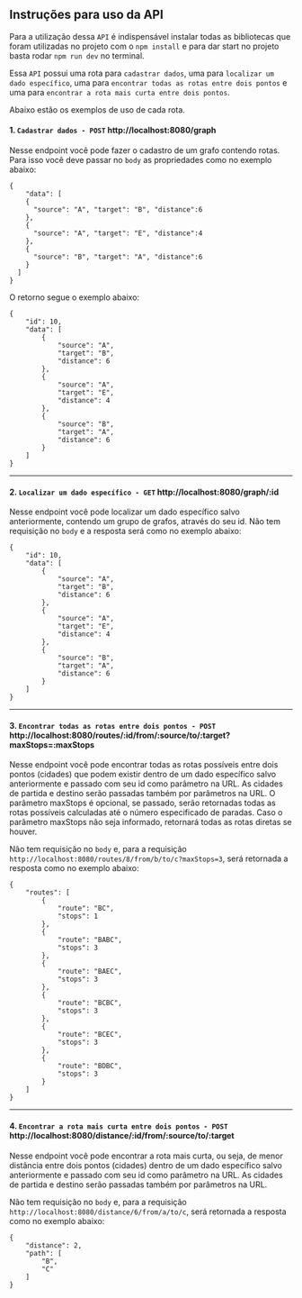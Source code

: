 ## Instruções para uso da API

Para a utilização dessa `API` é indispensável instalar todas as bibliotecas que foram utilizadas no projeto com o `npm install` e para dar start no projeto basta rodar `npm run dev` no terminal.

Essa `API` possui uma rota para `cadastrar dados`, uma para `localizar um dado específico`, uma para `encontrar todas as rotas entre dois pontos` e uma para `encontrar a rota mais curta entre dois pontos`.

Abaixo estão os exemplos de uso de cada rota.



#### 1. `Cadastrar dados - POST` http://localhost:8080/graph

Nesse endpoint você pode fazer o cadastro de um grafo contendo rotas. Para isso você deve passar no `body` as propriedades como no exemplo abaixo:

```json=
{
	"data": [
    {
      "source": "A", "target": "B", "distance":6
    },
    {
      "source": "A", "target": "E", "distance":4
    },
    {
      "source": "B", "target": "A", "distance":6
    }
  ]
}
```

O retorno segue o exemplo abaixo:

```json=
{
	"id": 10,
	"data": [
		{
			"source": "A",
			"target": "B",
			"distance": 6
		},
		{
			"source": "A",
			"target": "E",
			"distance": 4
		},
		{
			"source": "B",
			"target": "A",
			"distance": 6
		}
	]
}
```

---

#### 2. `Localizar um dado específico - GET` http://localhost:8080/graph/:id

Nesse endpoint você pode localizar um dado específico salvo anteriormente, contendo um grupo de grafos, através do seu id. Não tem requisição no `body` e a resposta será como no exemplo abaixo:

```json=
{
	"id": 10,
	"data": [
		{
			"source": "A",
			"target": "B",
			"distance": 6
		},
		{
			"source": "A",
			"target": "E",
			"distance": 4
		},
		{
			"source": "B",
			"target": "A",
			"distance": 6
		}
	]
}
```

---

#### 3. `Encontrar todas as rotas entre dois pontos - POST` http://localhost:8080/routes/:id/from/:source/to/:target?maxStops=:maxStops

Nesse endpoint você pode encontrar todas as rotas possíveis entre dois pontos (cidades) que podem existir dentro de um dado específico salvo anteriormente e passado com seu id como parâmetro na URL. As cidades de partida e destino serão passadas também por parâmetros na URL. O parâmetro maxStops é opcional, se passado, serão retornadas todas as rotas possíveis calculadas até o número especificado de paradas. Caso o parâmetro maxStops não seja informado, retornará todas as rotas diretas se houver.

Não tem requisição no `body` e, para a requisição `http://localhost:8080/routes/8/from/b/to/c?maxStops=3`, será retornada a resposta como no exemplo abaixo:

```json=
{
	"routes": [
		{
			"route": "BC",
			"stops": 1
		},
		{
			"route": "BABC",
			"stops": 3
		},
		{
			"route": "BAEC",
			"stops": 3
		},
		{
			"route": "BCBC",
			"stops": 3
		},
		{
			"route": "BCEC",
			"stops": 3
		},
		{
			"route": "BDBC",
			"stops": 3
		}
	]
}
```

---

#### 4. `Encontrar a rota mais curta entre dois pontos - POST` http://localhost:8080/distance/:id/from/:source/to/:target

Nesse endpoint você pode encontrar a rota mais curta, ou seja, de menor distância entre dois pontos (cidades) dentro de um dado específico salvo anteriormente e passado com seu id como parâmetro na URL. As cidades de partida e destino serão passadas também por parâmetros na URL.

Não tem requisição no `body` e, para a requisição `http://localhost:8080/distance/6/from/a/to/c`, será retornada a resposta como no exemplo abaixo:

```json=
{
	"distance": 2,
	"path": [
		"B",
		"C"
	]
}
```